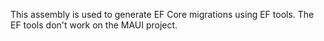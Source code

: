 ﻿This assembly is used to generate EF Core migrations using EF tools.
The EF tools don't work on the MAUI project.